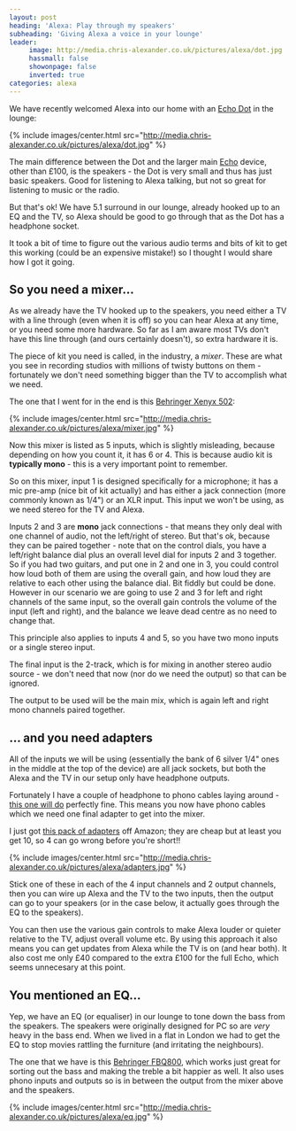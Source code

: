 ```yaml
---
layout: post
heading: 'Alexa: Play through my speakers'
subheading: 'Giving Alexa a voice in your lounge'
leader:
     image: http://media.chris-alexander.co.uk/pictures/alexa/dot.jpg
     hassmall: false
     showonpage: false
     inverted: true
categories: alexa
---
```


We have recently welcomed Alexa into our home with an [Echo Dot](http://fave.co/2jMES1T) in the lounge:

{% include images/center.html src="http://media.chris-alexander.co.uk/pictures/alexa/dot.jpg" %}

The main difference between the Dot and the larger main [Echo](http://fave.co/2keQN5h) device, other than £100, is the speakers - the Dot is very small and thus has just basic speakers. Good for listening to Alexa talking, but not so great for listening to music or the radio.

But that's ok! We have 5.1 surround in our lounge, already hooked up to an EQ and the TV, so Alexa should be good to go through that as the Dot has a headphone socket.

It took a bit of time to figure out the various audio terms and bits of kit to get this working (could be an expensive mistake!) so I thought I would share how I got it going.

## So you need a mixer...

As we already have the TV hooked up to the speakers, you need either a TV with a line through (even when it is off) so you can hear Alexa at any time, or you need some more hardware. So far as I am aware most TVs don't have this line through (and ours certainly doesn't), so extra hardware it is.

The piece of kit you need is called, in the industry, a *mixer*. These are what you see in recording studios with millions of twisty buttons on them - fortunately we don't need something bigger than the TV to accomplish what we need.

The one that I went for in the end is this [Behringer Xenyx 502](http://fave.co/2jMC9VU):

{% include images/center.html src="http://media.chris-alexander.co.uk/pictures/alexa/mixer.jpg" %}

Now this mixer is listed as 5 inputs, which is slightly misleading, because depending on how you count it, it has 6 or 4. This is because audio kit is **typically mono** - this is a very important point to remember.

So on this mixer, input 1 is designed specifically for a microphone; it has a mic pre-amp (nice bit of kit actually) and has either a jack connection (more commonly known as 1/4") or an XLR input. This input we won't be using, as we need stereo for the TV and Alexa.

Inputs 2 and 3 are **mono** jack connections - that means they only deal with one channel of audio, not the left/right of stereo. But that's ok, because they can be paired together - note that on the control dials, you have a left/right balance dial plus an overall level dial for inputs 2 and 3 together. So if you had two guitars, and put one in 2 and one in 3, you could control how loud both of them are using the overall gain, and how loud they are relative to each other using the balance dial. Bit fiddly but could be done. However in our scenario we are going to use 2 and 3 for left and right channels of the same input, so the overall gain controls the volume of the input (left and right), and the balance we leave dead centre as no need to change that.

This principle also applies to inputs 4 and 5, so you have two mono inputs or a single stereo input.

The final input is the 2-track, which is for mixing in another stereo audio source - we don't need that now (nor do we need the output) so that can be ignored.

The output to be used will be the main mix, which is again left and right mono channels paired together.

## ... and you need adapters

All of the inputs we will be using (essentially the bank of 6 silver 1/4" ones in the middle at the top of the device) are all jack sockets, but both the Alexa and the TV in our setup only have headphone outputs.

Fortunately I have a couple of headphone to phono cables laying around - [this one will do](http://fave.co/2jMFh4r) perfectly fine. This means you now have phono cables which we need one final adapter to get into the mixer.

I just got [this pack of adapters](http://fave.co/2keMPcX) off Amazon; they are cheap but at least you get 10, so 4 can go wrong before you're short!!

{% include images/center.html src="http://media.chris-alexander.co.uk/pictures/alexa/adapters.jpg" %}

Stick one of these in each of the 4 input channels and 2 output channels, then you can wire up Alexa and the TV to the two inputs, then the output can go to your speakers (or in the case below, it actually goes through the EQ to the speakers).

You can then use the various gain controls to make Alexa louder or quieter relative to the TV, adjust overall volume etc. By using this approach it also means you can get updates from Alexa while the TV is on (and hear both). It also cost me only £40 compared to the extra £100 for the full Echo, which seems unnecesary at this point.

## You mentioned an EQ...

Yep, we have an EQ (or equaliser) in our lounge to tone down the bass from the speakers. The speakers were originally designed for PC so are *very* heavy in the bass end. When we lived in a flat in London we had to get the EQ to stop movies rattling the furniture (and irritating the neighbours).

The one that we have is this [Behringer FBQ800](http://fave.co/2jMzb45), which works just great for sorting out the bass and making the treble a bit happier as well. It also uses phono inputs and outputs so is in between the output from the mixer above and the speakers.

{% include images/center.html src="http://media.chris-alexander.co.uk/pictures/alexa/eq.jpg" %}